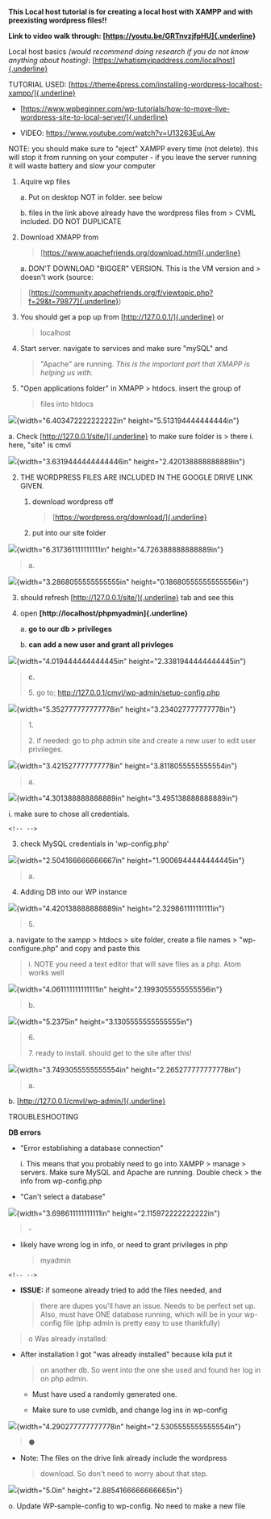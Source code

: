 **This Local host tutorial is for creating a local host with XAMPP and
with preexisting wordpress files!!**

**Link to video walk through:
[https://youtu.be/GRTnvzjfpHU]{.underline}**

Local host basics *(would recommend doing research if you do not know
anything about hosting)*:
[https://whatismyipaddress.com/localhost]{.underline}

TUTORIAL USED:
[https://theme4press.com/installing-wordpress-localhost-xampp/]{.underline}

-   [https://www.wpbeginner.com/wp-tutorials/how-to-move-live-wordpress-site-to-local-server/]{.underline}

-   VIDEO: https://www.youtube.com/watch?v=U13263EuLAw

NOTE: you should make sure to "eject" XAMPP every time (not delete).
this will stop it from running on your computer - if you leave the
server running it will waste battery and slow your computer

1.  Aquire wp files

    a.  Put on desktop NOT in folder. see below

    b.  files in the link above already have the wordpress files from
        > CVML included. DO NOT DUPLICATE

2.  Download XMAPP from
    > [https://www.apachefriends.org/download.html]{.underline}

    a.  DON'T DOWNLOAD "BIGGER" VERSION. This is the VM version and
        > doesn't work (source:

> [https://community.apachefriends.org/f/viewtopic.php?f=29&t=79877]{.underline})

3.  You should get a pop up from [http://127.0.0.1/]{.underline} or
    > localhost

4.  Start server. navigate to services and make sure "mySQL" and
    > "Apache" are running. *This is the important part that XMAPP is
    > helping us with.*

5.  "Open applications folder" in XMAPP \> htdocs. insert the group of
    > files into htdocs

![](media/image1.png){width="6.403472222222222in"
height="5.513194444444444in"}

a.  Check [http://127.0.0.1/site/]{.underline} to make sure folder is
    > there i. here, "site" is cmvl

![](media/image2.jpeg){width="3.6319444444444446in"
height="2.420138888888889in"}

2.  THE WORDPRESS FILES ARE INCLUDED IN THE GOOGLE DRIVE LINK GIVEN.

    1.  download wordpress off
        > [https://wordpress.org/download/]{.underline}

    2.  put into our site folder

![](media/image3.png){width="6.317361111111111in"
height="4.726388888888889in"}

> a\.

![](media/image4.png){width="3.2868055555555555in"
height="0.18680555555555556in"}

3.  should refresh [http://127.0.0.1/site/]{.underline} tab and see this

4.  open **[http://localhost/phpmyadmin]{.underline}**

    a.  **go to our db \> privileges**

    b.  **can add a new user and grant all privleges**

![](media/image5.jpeg){width="4.019444444444445in"
height="2.3381944444444445in"}

> **c.**
>
> 5\. go to; http://127.0.0.1/cmvl/wp-admin/setup-config.php

![](media/image6.jpeg){width="5.352777777777778in"
height="3.234027777777778in"}

> 1\.
>
> 2\. if needed: go to php admin site and create a new user to edit user
> privileges.

![](media/image8.jpeg){width="3.421527777777778in"
height="3.8118055555555554in"}

> a\.

![](media/image9.jpeg){width="4.301388888888889in"
height="3.495138888888889in"}

i.  make sure to chose all credentials.

```{=html}
<!-- -->
```
3.  check MySQL credentials in 'wp-config.php'

![](media/image10.jpeg){width="2.504166666666667in"
height="1.9006944444444445in"}

> a\.

4.  Adding DB into our WP instance

![](media/image11.jpeg){width="4.420138888888889in"
height="2.329861111111111in"}

> 5\.

a.  navigate to the xampp \> htdocs \> site folder, create a file names
    > "wp-configure.php" and copy and paste this

> i\. NOTE you need a text editor that will save files as a php. Atom
> works well

![](media/image12.jpeg){width="4.061111111111111in"
height="2.1993055555555556in"}

> b\.

![](media/image13.jpeg){width="5.2375in" height="3.1305555555555555in"}

> 6\.
>
> 7\. ready to install. should get to the site after this!

![](media/image14.jpeg){width="3.7493055555555554in"
height="2.265277777777778in"}

> a\.

b.  [http://127.0.0.1/cmvl/wp-admin/]{.underline}

TROUBLESHOOTING

**DB errors**

-   "Error establishing a database connection"

    i.  This means that you probably need to go into XAMPP \> manage
        > servers. Make sure MySQL and Apache are running. Double check
        > the info from wp-config.php

-   "Can't select a database"

![](media/image15.jpeg){width="3.698611111111111in"
height="2.115972222222222in"}

> \-

-   likely have wrong log in info, or need to grant privileges in php
    > myadmin

```{=html}
<!-- -->
```
-   **ISSUE:** if someone already tried to add the files needed, and
    > there are dupes you'll have an issue. Needs to be perfect set up.
    > Also, must have ONE database running, which will be in your
    > wp-config file (php admin is pretty easy to use thankfully)

> o Was already installed:

-   After installation I got "was already installed" because kila put it
    > on another db. So went into the one she used and found her log in
    > on php admin.

    -   Must have used a randomly generated one.

    -   Make sure to use cvmldb, and change log ins in wp-config

![](media/image16.jpeg){width="4.290277777777778in"
height="2.5305555555555554in"}

> ●

-   Note: The files on the drive link already include the wordpress
    > download. So don't need to worry about that step.

![](media/image17.jpeg){width="5.0in" height="2.8854166666666665in"}

o.  Update WP-sample-config to wp-config. No need to make a new file
